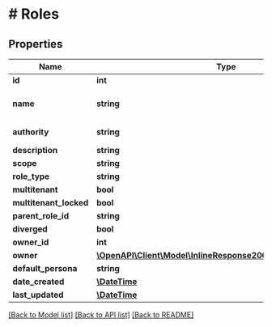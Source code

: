 # # Roles

## Properties

Name | Type | Description | Notes
------------ | ------------- | ------------- | -------------
**id** | **int** |  | [optional]
**name** | **string** | a unique name of the role | [optional]
**authority** | **string** | Alias for name | [optional]
**description** | **string** |  | [optional]
**scope** | **string** |  | [optional]
**role_type** | **string** |  | [optional]
**multitenant** | **bool** |  | [optional]
**multitenant_locked** | **bool** |  | [optional]
**parent_role_id** | **string** |  | [optional]
**diverged** | **bool** |  | [optional]
**owner_id** | **int** |  | [optional]
**owner** | [**\OpenAPI\Client\Model\InlineResponse20040AppDeployInstance**](InlineResponse20040AppDeployInstance.md) |  | [optional]
**default_persona** | **string** |  | [optional]
**date_created** | [**\DateTime**](\DateTime.md) |  | [optional]
**last_updated** | [**\DateTime**](\DateTime.md) |  | [optional]

[[Back to Model list]](../../README.md#models) [[Back to API list]](../../README.md#endpoints) [[Back to README]](../../README.md)

